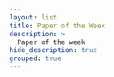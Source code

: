 ```yaml
---
layout: list
title: Paper of the Week
description: >
  Paper of the week
hide_description: true
grouped: true
---
```

